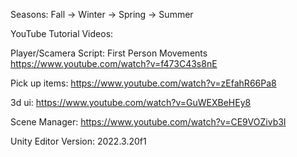 Seasons: Fall -> Winter -> Spring -> Summer

YouTube Tutorial Videos:

Player/Scamera Script: First Person Movements https://www.youtube.com/watch?v=f473C43s8nE

Pick up items: https://www.youtube.com/watch?v=zEfahR66Pa8

3d ui: https://www.youtube.com/watch?v=GuWEXBeHEy8

Scene Manager: https://www.youtube.com/watch?v=CE9VOZivb3I

Unity Editor Version: 2022.3.20f1
